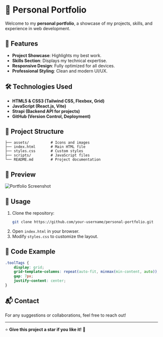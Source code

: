 # 🌟 Personal Portfolio

Welcome to my **personal portfolio**, a showcase of my projects, skills, and experience in web development.

## 🚀 Features
- **Project Showcase**: Highlights my best work.
- **Skills Section**: Displays my technical expertise.
- **Responsive Design**: Fully optimized for all devices.
- **Professional Styling**: Clean and modern UI/UX.

## 🛠️ Technologies Used
- **HTML5 & CSS3 (Tailwind CSS, Flexbox, Grid)**
- **JavaScript (React.js, Vite)**
- **Strapi (Backend API for projects)**
- **GitHub (Version Control, Deployment)**

## 📂 Project Structure
```plaintext
├── assets/          # Icons and images
├── index.html       # Main HTML file
├── styles.css       # Custom styles
├── scripts/         # JavaScript files
└── README.md        # Project documentation
```

## 📸 Preview
![Portfolio Screenshot](./assets/portfolio-preview.png)

## 📖 Usage
1. Clone the repository:
   ```sh
   git clone https://github.com/your-username/personal-portfolio.git
   ```
2. Open `index.html` in your browser.
3. Modify `styles.css` to customize the layout.

## 📝 Code Example
```css
.toolTags {
    display: grid;
    grid-template-columns: repeat(auto-fit, minmax(min-content, auto));
    gap: 7px;
    justify-content: center;
}
```

## 📬 Contact
For any suggestions or collaborations, feel free to reach out!

---
⭐ **Give this project a star if you like it!** 🚀

